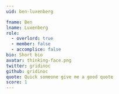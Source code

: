 ```yaml
---
uid: ben-luxenberg

fname: Ben
lname: Luxenberg
role:
  - overlord: true
  - member: false
  - accomplice: false
bio: Short bio
avatar: thinking-face.png
twitter: gridinoc
github: gridinoc
quote: Quick someone give me a good quote
score: 1
---
```

